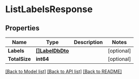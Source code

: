 # ListLabelsResponse

## Properties

Name | Type | Description | Notes
------------ | ------------- | ------------- | -------------
**Labels** | [**[]LabelDbDto**](LabelDbDto.md) |  | [optional] 
**TotalSize** | **int64** |  | [optional] 

[[Back to Model list]](../README.md#documentation-for-models) [[Back to API list]](../README.md#documentation-for-api-endpoints) [[Back to README]](../README.md)


